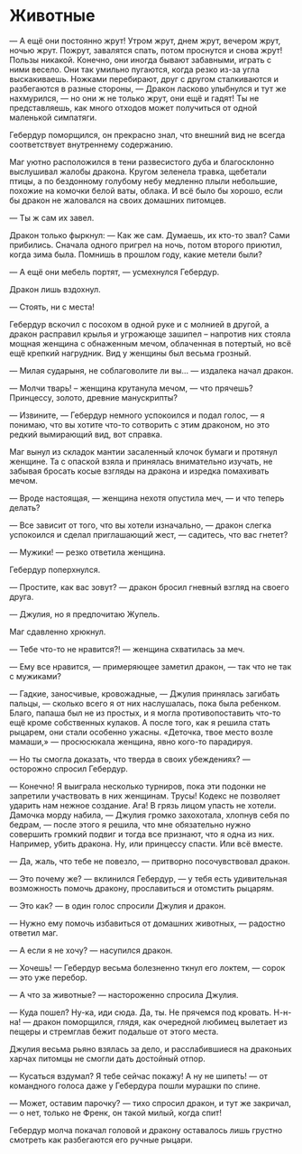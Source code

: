 # Животные

— А ещё они постоянно жрут! Утром жрут, днем жрут, вечером жрут, ночью жрут. Пожрут, завалятся спать, потом проснутся и снова жрут! Пользы никакой. Конечно, они иногда бывают забавными, играть с ними весело. Они так умильно пугаются, когда резко из-за угла выскакиваешь. Ножками перебирают, друг с другом сталкиваются и разбегаются в разные стороны, — Дракон ласково улыбнулся и тут же нахмурился, — но они ж не только жрут, они ещё и гадят! Ты не представляешь, как много отходов может получиться от одной маленькой симпатяги.

Гебердур поморщился, он прекрасно знал, что внешний вид не всегда соответствует внутреннему содержанию.

Маг уютно расположился в тени развесистого дуба и благосклонно выслушивал жалобы дракона. Кругом зеленела травка, щебетали птицы, а по бездонному голубому небу медленно плыли небольшие, похожие на комочки белой ваты, облака. И всё было бы хорошо, если бы дракон не жаловался на своих домашних питомцев.

— Ты ж сам их завел.

Дракон только фыркнул: — Как же сам. Думаешь, их кто-то звал? Сами прибились. Сначала одного пригрел на ночь, потом второго приютил, когда зима была. Помнишь в прошлом году, какие метели были?

— А ещё они мебель портят, — усмехнулся Гебердур.

Дракон лишь вздохнул.

— Стоять, ни с места!

Гебердур вскочил с посохом в одной руке и с молнией в другой, а дракон расправил крылья и угрожающе зашипел – напротив них стояла мощная женщина с обнаженным мечом, облаченная в потертый, но всё ещё крепкий нагрудник. Вид у женщины был весьма грозный.

— Милая сударыня, не соблаговолите ли вы… — издалека начал дракон.

— Молчи тварь! – женщина крутанула мечом, — что прячешь? Принцессу, золото, древние манускрипты?

— Извините, — Гебердур немного успокоился и подал голос, — я понимаю, что вы хотите что-то сотворить с этим драконом, но это редкий вымирающий вид, вот справка.

Маг вынул из складок мантии засаленный клочок бумаги и протянул женщине. Та с опаской взяла и принялась внимательно изучать, не забывая бросать косые взгляды на дракона и изредка помахивать мечом.

— Вроде настоящая, — женщина нехотя опустила меч, — и что теперь делать?

— Все зависит от того, что вы хотели изначально, — дракон слегка успокоился и сделал приглашающий жест, — садитесь, что вас гнетет?

— Мужики! — резко ответила женщина.

Гебердур поперхнулся.

— Простите, как вас зовут? — дракон бросил гневный взгляд на своего друга.

— Джулия, но я предпочитаю Жупель.

Маг сдавленно хрюкнул.

— Тебе что-то не нравится?! — женщина схватилась за меч.

— Ему все нравится, — примеряющее заметил дракон, — так что не так с мужиками?

— Гадкие, заносчивые, кровожадные, — Джулия принялась загибать пальцы, — сколько всего я от них наслушалась, пока была ребенком. Благо, папаша был не из простых, и я могла противопоставить что-то ещё кроме собственных кулаков. А после того, как я решила стать рыцарем, они стали особенно ужасны. «Деточка, твое место возле мамаши,» — просюсюкала женщина, явно кого-то парадируя.

— Но ты смогла доказать, что тверда в своих убеждениях? — осторожно спросил Гебердур.

— Конечно! Я выиграла несколько турниров, пока эти подонки не запретили участвовать в них женщинам. Трусы! Кодекс не позволяет ударить нам нежное создание. Ага! В грязь лицом упасть не хотели. Дамочка морду набила, — Джулия громко захохотала, хлопнув себя по бедрам, — после этого я решила, что мне обязательно нужно совершить громкий подвиг и тогда все признают, что я одна из них. Например, убить дракона. Ну, или принцессу спасти. Или всё вместе.

— Да, жаль, что тебе не повезло, — притворно посочувствовал дракон.

— Это почему же? — вклинился Гебердур, — у тебя есть удивительная возможность помочь дракону, прославиться и отомстить рыцарям.

— Это как? — в один голос спросили Джулия и дракон.

— Нужно ему помочь избавиться от домашних животных, — радостно ответил маг.

— А если я не хочу? — насупился дракон.

— Хочешь! — Гебердур весьма болезненно ткнул его локтем, — сорок — это уже перебор.

— А что за животные? — настороженно спросила Джулия.



— Куда пошел? Ну-ка, иди сюда. Да, ты. Не прячемся под кровать. Н-н-на! — дракон поморщился, глядя, как очередной любимец вылетает из пещеры и стремглав бежит подальше от этого места.

Джулия весьма рьяно взялась за дело, и расслабившиеся на драконьих харчах питомцы не смогли дать достойный отпор.

— Кусаться вздумал? Я тебе сейчас покажу! А ну не шипеть! — от командного голоса даже у Гебердура пошли мурашки по спине.

— Может, оставим парочку? — тихо спросил дракон, и тут же закричал, — о нет, только не Френк, он такой милый, когда спит!

Гебердур молча покачал головой и дракону оставалось лишь грустно смотреть как разбегаются его ручные рыцари.
